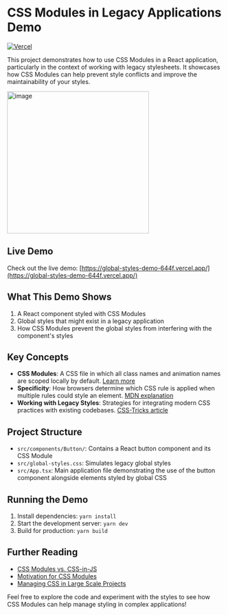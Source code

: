 # CSS Modules in Legacy Applications Demo

[![Vercel](https://vercelbadge.vercel.app/api/your-github-username/global-styles-demo-644f)](https://global-styles-demo-644f.vercel.app/)

This project demonstrates how to use CSS Modules in a React application,
particularly in the context of working with legacy stylesheets. It showcases how
CSS Modules can help prevent style conflicts and improve the maintainability of
your styles. 

<img width="330" alt="image" src="https://github.com/user-attachments/assets/2842f138-b85c-48ab-b6a4-b701b95648d5">


## Live Demo

Check out the live demo:
[https://global-styles-demo-644f.vercel.app/](https://global-styles-demo-644f.vercel.app/)

## What This Demo Shows

1. A React component styled with CSS Modules
2. Global styles that might exist in a legacy application
3. How CSS Modules prevent the global styles from interfering with the
   component's styles

## Key Concepts

- **CSS Modules**: A CSS file in which all class names and animation names are
  scoped locally by default. [Learn
more](https://github.com/css-modules/css-modules)
- **Specificity**: How browsers determine which CSS rule is applied when
  multiple rules could style an element. [MDN
explanation](https://developer.mozilla.org/en-US/docs/Web/CSS/Specificity)
- **Working with Legacy Styles**: Strategies for integrating modern CSS
  practices with existing codebases. [CSS-Tricks
article](https://css-tricks.com/strategies-for-migrating-to-a-modern-css-workflow/)

## Project Structure

- `src/components/Button/`: Contains a React button component and its CSS Module
- `src/global-styles.css`: Simulates legacy global styles
- `src/App.tsx`: Main application file demonstrating the use of the button
  component alongside elements styled by global CSS

## Running the Demo

1. Install dependencies: `yarn install`
2. Start the development server: `yarn dev`
3. Build for production: `yarn build`

## Further Reading

- [CSS Modules vs.
  CSS-in-JS](https://github.com/stereobooster/css-modules-vs-css-in-js)
- [Motivation for CSS Modules](https://glenmaddern.com/articles/css-modules)
- [Managing CSS in Large Scale
  Projects](https://www.smashingmagazine.com/2022/05/managing-css-large-scale-projects/)

Feel free to explore the code and experiment with the styles to see how CSS
Modules can help manage styling in complex applications!
